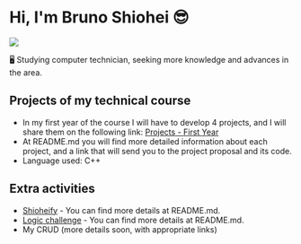 # Hi, I'm Bruno Shiohei 😎
<a alt="Bruno Shiohei Kinoshita do Nascimento Linkedin" href="https://www.linkedin.com/in/bruno-shiohei-24b27621a/">
  <img src="https://img.shields.io/badge/LinkedIn-blue?logo=linkedin">
</a><br />

🖥️ Studying computer technician, seeking more knowledge and advances in the area.

## Projects of my technical course
- In my first year of the course I will have to develop 4 projects, and I will share them on the following link: [Projects - First Year](https://github.com/shioheii/projects-1st-year)
- At README.md you will find more detailed information about each project, and a link that will send you to the project proposal and its code.
- Language used: C++

## Extra activities
- [Shioheify](https://github.com/shioheii/Shioheify) - You can find more details at README.md.
- [Logic challenge](https://github.com/shioheii/Desafio-de-Logica) - You can find more details at README.md. 
- My CRUD (more details soon, with appropriate links)

<!---
shioheii/shioheii is a ✨ special ✨ repository because its `README.md` (this file) appears on your GitHub profile.
You can click the Preview link to take a look at your changes.
--->
